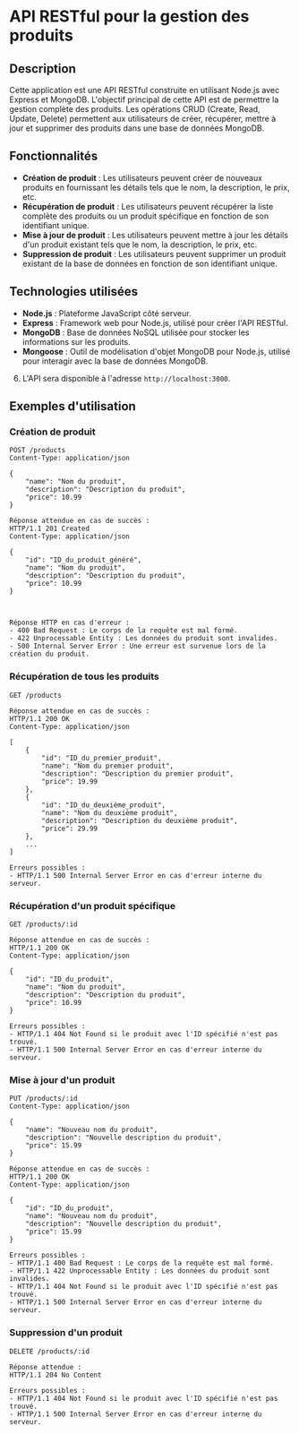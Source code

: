 # API RESTful pour la gestion des produits

## Description

Cette application est une API RESTful construite en utilisant Node.js avec Express et MongoDB. L'objectif principal de cette API est de permettre la gestion complète des produits. Les opérations CRUD (Create, Read, Update, Delete) permettent aux utilisateurs de créer, récupérer, mettre à jour et supprimer des produits dans une base de données MongoDB.

## Fonctionnalités

- **Création de produit** : Les utilisateurs peuvent créer de nouveaux produits en fournissant les détails tels que le nom, la description, le prix, etc.
- **Récupération de produit** : Les utilisateurs peuvent récupérer la liste complète des produits ou un produit spécifique en fonction de son identifiant unique.
- **Mise à jour de produit** : Les utilisateurs peuvent mettre à jour les détails d'un produit existant tels que le nom, la description, le prix, etc.
- **Suppression de produit** : Les utilisateurs peuvent supprimer un produit existant de la base de données en fonction de son identifiant unique.

## Technologies utilisées

- **Node.js** : Plateforme JavaScript côté serveur.
- **Express** : Framework web pour Node.js, utilisé pour créer l'API RESTful.
- **MongoDB** : Base de données NoSQL utilisée pour stocker les informations sur les produits.
- **Mongoose** : Outil de modélisation d'objet MongoDB pour Node.js, utilisé pour interagir avec la base de données MongoDB.

6. L'API sera disponible à l'adresse `http://localhost:3000`.

## Exemples d'utilisation

### Création de produit

```http
POST /products
Content-Type: application/json

{
    "name": "Nom du produit",
    "description": "Description du produit",
    "price": 10.99
}

Réponse attendue en cas de succès :
HTTP/1.1 201 Created
Content-Type: application/json

{
    "id": "ID_du_produit_généré",
    "name": "Nom du produit",
    "description": "Description du produit",
    "price": 10.99
}



Réponse HTTP en cas d'erreur :
- 400 Bad Request : Le corps de la requête est mal formé.
- 422 Unprocessable Entity : Les données du produit sont invalides.
- 500 Internal Server Error : Une erreur est survenue lors de la création du produit.
```

### Récupération de tous les produits

```http
GET /products

Réponse attendue en cas de succès :
HTTP/1.1 200 OK
Content-Type: application/json

[
    {
        "id": "ID_du_premier_produit",
        "name": "Nom du premier produit",
        "description": "Description du premier produit",
        "price": 19.99
    },
    {
        "id": "ID_du_deuxième_produit",
        "name": "Nom du deuxième produit",
        "description": "Description du deuxième produit",
        "price": 29.99
    },
    ...
]

Erreurs possibles :
- HTTP/1.1 500 Internal Server Error en cas d'erreur interne du serveur.
```

### Récupération d'un produit spécifique

```http
GET /products/:id

Réponse attendue en cas de succès :
HTTP/1.1 200 OK
Content-Type: application/json

{
    "id": "ID_du_produit",
    "name": "Nom du produit",
    "description": "Description du produit",
    "price": 10.99
}

Erreurs possibles :
- HTTP/1.1 404 Not Found si le produit avec l'ID spécifié n'est pas trouvé.
- HTTP/1.1 500 Internal Server Error en cas d'erreur interne du serveur.
```

### Mise à jour d'un produit

```http
PUT /products/:id
Content-Type: application/json

{
    "name": "Nouveau nom du produit",
    "description": "Nouvelle description du produit",
    "price": 15.99
}

Réponse attendue en cas de succès :
HTTP/1.1 200 OK
Content-Type: application/json

{
    "id": "ID_du_produit",
    "name": "Nouveau nom du produit",
    "description": "Nouvelle description du produit",
    "price": 15.99
}

Erreurs possibles :
- HTTP/1.1 400 Bad Request : Le corps de la requête est mal formé.
- HTTP/1.1 422 Unprocessable Entity : Les données du produit sont invalides.
- HTTP/1.1 404 Not Found si le produit avec l'ID spécifié n'est pas trouvé.
- HTTP/1.1 500 Internal Server Error en cas d'erreur interne du serveur.
```

### Suppression d'un produit

```http
DELETE /products/:id

Réponse attendue :
HTTP/1.1 204 No Content

Erreurs possibles :
- HTTP/1.1 404 Not Found si le produit avec l'ID spécifié n'est pas trouvé.
- HTTP/1.1 500 Internal Server Error en cas d'erreur interne du serveur.
```
